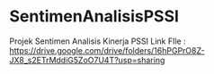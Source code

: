 # SentimenAnalisisPSSI
Projek Sentimen Analisis Kinerja PSSI
Link FIle : https://drive.google.com/drive/folders/16hPGPrO8Z-JX8_s2ETrMddiG5ZoO7U4T?usp=sharing
